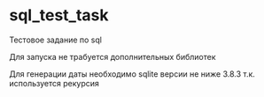 # sql_test_task
Тестовое задание по sql

Для запуска не трабуется дополнительных библиотек

Для генерации даты необходимо sqlite версии не ниже 3.8.3 т.к. используется рекурсия